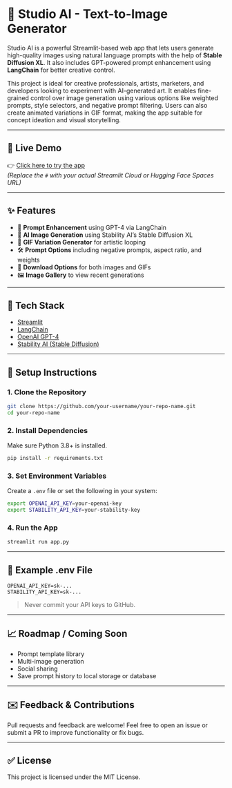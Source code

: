 # 🎨 Studio AI - Text-to-Image Generator

Studio AI is a powerful Streamlit-based web app that lets users generate high-quality images using natural language prompts with the help of **Stable Diffusion XL**. It also includes GPT-powered prompt enhancement using **LangChain** for better creative control.

This project is ideal for creative professionals, artists, marketers, and developers looking to experiment with AI-generated art. It enables fine-grained control over image generation using various options like weighted prompts, style selectors, and negative prompt filtering. Users can also create animated variations in GIF format, making the app suitable for concept ideation and visual storytelling.

---

## 🚀 Live Demo

👉 [Click here to try the app](https://stable-diffusion-9kxsm49vanvnixpqq8gxce.streamlit.app)  
_(Replace the `#` with your actual Streamlit Cloud or Hugging Face Spaces URL)_

---

## ✨ Features

- 🧠 **Prompt Enhancement** using GPT-4 via LangChain
- 🎨 **AI Image Generation** using Stability AI’s Stable Diffusion XL
- 🔁 **GIF Variation Generator** for artistic looping
- 🛠️ **Prompt Options** including negative prompts, aspect ratio, and weights
- 📀 **Download Options** for both images and GIFs
- 🖼️ **Image Gallery** to view recent generations

---

## 💪 Tech Stack

- [Streamlit](https://streamlit.io/)
- [LangChain](https://www.langchain.com/)
- [OpenAI GPT-4](https://openai.com/)
- [Stability AI (Stable Diffusion)](https://platform.stability.ai)

---

## 📁 Setup Instructions

### 1. Clone the Repository
```bash
git clone https://github.com/your-username/your-repo-name.git
cd your-repo-name
```

### 2. Install Dependencies
Make sure Python 3.8+ is installed.
```bash
pip install -r requirements.txt
```

### 3. Set Environment Variables
Create a `.env` file or set the following in your system:
```bash
export OPENAI_API_KEY=your-openai-key
export STABILITY_API_KEY=your-stability-key
```

### 4. Run the App
```bash
streamlit run app.py
```

---

## 📄 Example .env File
```
OPENAI_API_KEY=sk-...
STABILITY_API_KEY=sk-...
```

> Never commit your API keys to GitHub.

---

## 📈 Roadmap / Coming Soon
- Prompt template library
- Multi-image generation
- Social sharing
- Save prompt history to local storage or database

---

## ✉️ Feedback & Contributions
Pull requests and feedback are welcome! 
Feel free to open an issue or submit a PR to improve functionality or fix bugs.

---

## ✅ License
This project is licensed under the MIT License.

